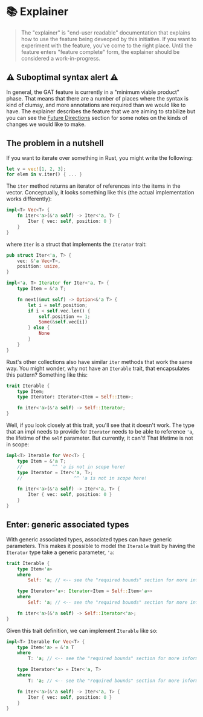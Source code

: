 # 📚 Explainer

> The "explainer" is "end-user readable" documentation that explains how to use the feature being deveoped by this initiative.
> If you want to experiment with the feature, you've come to the right place.
> Until the feature enters "feature complete" form, the explainer should be considered a work-in-progress.

## ⚠️ Suboptimal syntax alert ⚠️

In general, the GAT feature is currently in a "minimum viable product" phase. That means that there are a number of places where the syntax is kind of clumsy, and more annotations are required than we would like to have. The explainer describes the feature that we are aiming to stabilize but you can see the [Future Directions](./explainer/future_directions.md) section for some notes on the kinds of changes we would like to make.

## The problem in a nutshell

If you want to iterate over something in Rust, you might write the following:

```rust
let v = vec![1, 2, 3];
for elem in v.iter() { ... }
```

The `iter` method returns an iterator of references into the items in the vector. Conceptually, it looks something like this (the actual implementation works differently):

```rust
impl<T> Vec<T> {
    fn iter<'a>(&'a self) -> Iter<'a, T> {
        Iter { vec: self, position: 0 }
    }
}
```

where `Iter` is a struct that implements the `Iterator` trait:

```rust
pub struct Iter<'a, T> {
    vec: &'a Vec<T>,
    position: usize,
}

impl<'a, T> Iterator for Iter<'a, T> {
    type Item = &'a T;

    fn next(&mut self) -> Option<&'a T> {
        let i = self.position;
        if i < self.vec.len() {
            self.position += 1;
            Some(&self.vec[i])
        } else {
            None
        }
    }
}
```

Rust's other collections also have similar `iter` methods that work the same way. You might wonder, why not have an `Iterable` trait, that encapsulates this pattern? Something like this:

```rust
trait Iterable {
    type Item;
    type Iterator: Iterator<Item = Self::Item>;

    fn iter<'a>(&'a self) -> Self::Iterator;
}
```

Well, if you look closely at this trait, you'll see that it doesn't work. The type that an impl needs to provide for `Iterator` needs to be able to reference `'a`, the lifetime of the `self` parameter. But currently, it can't! That lifetime is not in scope:

```rust
impl<T> Iterable for Vec<T> {
    type Item = &'a T;
    //           ^^ 'a is not in scope here!
    type Iterator = Iter<'a, T>;
    //                   ^^ 'a is not in scope here!

    fn iter<'a>(&'a self) -> Iter<'a, T> {
        Iter { vec: self, position: 0 }
    }
}
```

## Enter: generic associated types

With generic associated types, associated types can have generic parameters. This makes it possible to model the `Iterable` trait by having the `Iterator` type take a generic parameter, `'a`:

```rust
trait Iterable {
    type Item<'a>
    where
        Self: 'a; // <-- see the "required bounds" section for more information

    type Iterator<'a>: Iterator<Item = Self::Item<'a>>
    where
        Self: 'a; // <-- see the "required bounds" section for more information

    fn iter<'a>(&'a self) -> Self::Iterator<'a>;
}
```

Given this trait definition, we can implement `Iterable` like so:

```rust
impl<T> Iterable for Vec<T> {
    type Item<'a> = &'a T
    where
        T: 'a; // <-- see the "required bounds" section for more information

    type Iterator<'a> = Iter<'a, T>
    where
        T: 'a; // <-- see the "required bounds" section for more information

    fn iter<'a>(&'a self) -> Iter<'a, T> {
        Iter { vec: self, position: 0 }
    }
}
```

